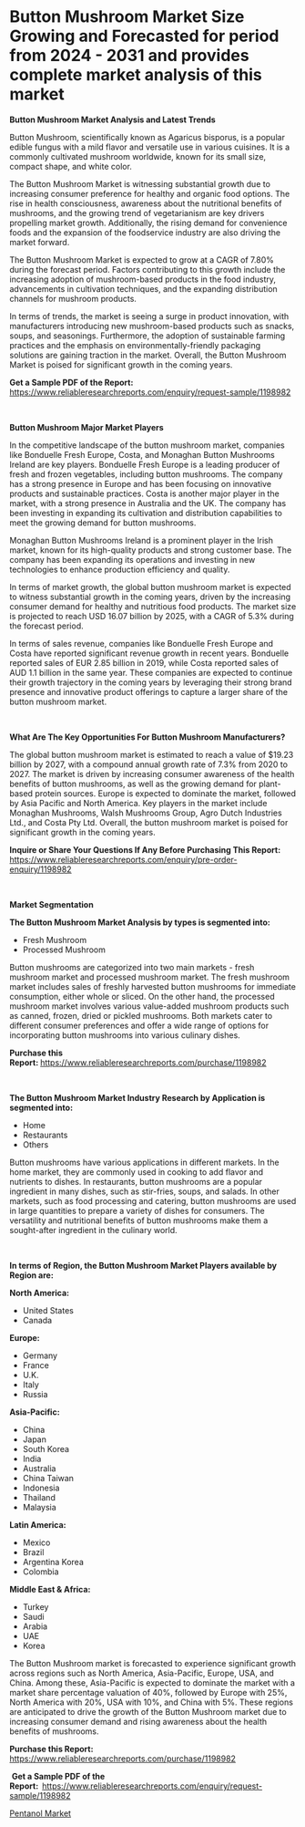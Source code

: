 <p><h1>Button Mushroom Market Size Growing and Forecasted for period from 2024 - 2031 and provides complete market analysis of this market</h1></p><p><strong>Button Mushroom Market Analysis and Latest Trends</strong></p>
<p><p>Button Mushroom, scientifically known as Agaricus bisporus, is a popular edible fungus with a mild flavor and versatile use in various cuisines. It is a commonly cultivated mushroom worldwide, known for its small size, compact shape, and white color.</p><p>The Button Mushroom Market is witnessing substantial growth due to increasing consumer preference for healthy and organic food options. The rise in health consciousness, awareness about the nutritional benefits of mushrooms, and the growing trend of vegetarianism are key drivers propelling market growth. Additionally, the rising demand for convenience foods and the expansion of the foodservice industry are also driving the market forward.</p><p>The Button Mushroom Market is expected to grow at a CAGR of 7.80% during the forecast period. Factors contributing to this growth include the increasing adoption of mushroom-based products in the food industry, advancements in cultivation techniques, and the expanding distribution channels for mushroom products.</p><p>In terms of trends, the market is seeing a surge in product innovation, with manufacturers introducing new mushroom-based products such as snacks, soups, and seasonings. Furthermore, the adoption of sustainable farming practices and the emphasis on environmentally-friendly packaging solutions are gaining traction in the market. Overall, the Button Mushroom Market is poised for significant growth in the coming years.</p></p>
<p><strong>Get a Sample PDF of the Report:&nbsp;</strong> <a href="https://www.reliableresearchreports.com/enquiry/request-sample/1198982">https://www.reliableresearchreports.com/enquiry/request-sample/1198982</a></p>
<p>&nbsp;</p>
<p><strong>Button Mushroom Major Market Players</strong></p>
<p><p>In the competitive landscape of the button mushroom market, companies like Bonduelle Fresh Europe, Costa, and Monaghan Button Mushrooms Ireland are key players. Bonduelle Fresh Europe is a leading producer of fresh and frozen vegetables, including button mushrooms. The company has a strong presence in Europe and has been focusing on innovative products and sustainable practices. Costa is another major player in the market, with a strong presence in Australia and the UK. The company has been investing in expanding its cultivation and distribution capabilities to meet the growing demand for button mushrooms.</p><p>Monaghan Button Mushrooms Ireland is a prominent player in the Irish market, known for its high-quality products and strong customer base. The company has been expanding its operations and investing in new technologies to enhance production efficiency and quality.</p><p>In terms of market growth, the global button mushroom market is expected to witness substantial growth in the coming years, driven by the increasing consumer demand for healthy and nutritious food products. The market size is projected to reach USD 16.07 billion by 2025, with a CAGR of 5.3% during the forecast period.</p><p>In terms of sales revenue, companies like Bonduelle Fresh Europe and Costa have reported significant revenue growth in recent years. Bonduelle reported sales of EUR 2.85 billion in 2019, while Costa reported sales of AUD 1.1 billion in the same year. These companies are expected to continue their growth trajectory in the coming years by leveraging their strong brand presence and innovative product offerings to capture a larger share of the button mushroom market.</p></p>
<p>&nbsp;</p>
<p><strong>What Are The Key Opportunities For Button Mushroom Manufacturers?</strong></p>
<p><p>The global button mushroom market is estimated to reach a value of $19.23 billion by 2027, with a compound annual growth rate of 7.3% from 2020 to 2027. The market is driven by increasing consumer awareness of the health benefits of button mushrooms, as well as the growing demand for plant-based protein sources. Europe is expected to dominate the market, followed by Asia Pacific and North America. Key players in the market include Monaghan Mushrooms, Walsh Mushrooms Group, Agro Dutch Industries Ltd., and Costa Pty Ltd. Overall, the button mushroom market is poised for significant growth in the coming years.</p></p>
<p><strong>Inquire or Share Your Questions If Any Before Purchasing This Report:</strong> <a href="https://www.reliableresearchreports.com/enquiry/pre-order-enquiry/1198982">https://www.reliableresearchreports.com/enquiry/pre-order-enquiry/1198982</a></p>
<p>&nbsp;</p>
<p><strong>Market Segmentation</strong></p>
<p><strong>The Button Mushroom Market Analysis by types is segmented into:</strong></p>
<p><ul><li>Fresh Mushroom</li><li>Processed Mushroom</li></ul></p>
<p><p>Button mushrooms are categorized into two main markets - fresh mushroom market and processed mushroom market. The fresh mushroom market includes sales of freshly harvested button mushrooms for immediate consumption, either whole or sliced. On the other hand, the processed mushroom market involves various value-added mushroom products such as canned, frozen, dried or pickled mushrooms. Both markets cater to different consumer preferences and offer a wide range of options for incorporating button mushrooms into various culinary dishes.</p></p>
<p><strong>Purchase this Report:&nbsp;</strong><a href="https://www.reliableresearchreports.com/purchase/1198982">https://www.reliableresearchreports.com/purchase/1198982</a></p>
<p>&nbsp;</p>
<p><strong>The Button Mushroom Market Industry Research by Application is segmented into:</strong></p>
<p><ul><li>Home</li><li>Restaurants</li><li>Others</li></ul></p>
<p><p>Button mushrooms have various applications in different markets. In the home market, they are commonly used in cooking to add flavor and nutrients to dishes. In restaurants, button mushrooms are a popular ingredient in many dishes, such as stir-fries, soups, and salads. In other markets, such as food processing and catering, button mushrooms are used in large quantities to prepare a variety of dishes for consumers. The versatility and nutritional benefits of button mushrooms make them a sought-after ingredient in the culinary world.</p></p>
<p>&nbsp;</p>
<p><strong>In terms of Region, the Button Mushroom Market Players available by Region are:</strong></p>
<p>
    <p> <strong> North America: </strong>
        <ul>
            <li>United States</li>
            <li>Canada</li>
        </ul>
        </p> 
    <p> <strong> Europe: </strong>
        <ul>
            <li>Germany</li>
            <li>France</li>
            <li>U.K.</li>
            <li>Italy</li>
            <li>Russia</li>
        </ul>
        </p> 
    <p> <strong> Asia-Pacific: </strong>
        <ul>
            <li>China</li>
            <li>Japan</li>
            <li>South Korea</li>
            <li>India</li>
            <li>Australia</li>
            <li>China Taiwan</li>
            <li>Indonesia</li>
            <li>Thailand</li>
            <li>Malaysia</li>
        </ul>
        </p> 
    <p> <strong> Latin America: </strong>
        <ul>
            <li>Mexico</li>
            <li>Brazil</li>
            <li>Argentina Korea</li>
            <li>Colombia</li>
        </ul>
        </p> 
    <p> <strong> Middle East & Africa: </strong>
        <ul>
            <li>Turkey</li>
            <li>Saudi</li>
            <li>Arabia</li>
            <li>UAE</li>
            <li>Korea</li>
        </ul>
    </p>
    </p>
<p><p>The Button Mushroom market is forecasted to experience significant growth across regions such as North America, Asia-Pacific, Europe, USA, and China. Among these, Asia-Pacific is expected to dominate the market with a market share percentage valuation of 40%, followed by Europe with 25%, North America with 20%, USA with 10%, and China with 5%. These regions are anticipated to drive the growth of the Button Mushroom market due to increasing consumer demand and rising awareness about the health benefits of mushrooms.</p></p>
<p><strong>Purchase this Report: </strong><a href="https://www.reliableresearchreports.com/purchase/1198982">https://www.reliableresearchreports.com/purchase/1198982</a></p>
<p>&nbsp;<strong>Get a Sample PDF of the Report:&nbsp;&nbsp;</strong><a href="https://www.reliableresearchreports.com/enquiry/request-sample/1198982">https://www.reliableresearchreports.com/enquiry/request-sample/1198982</a></p>
<p><strong></strong></p>
<p><p><a href="https://full-wildebeest-80b.notion.site/Pentanol-Market-Insights-Market-Players-and-Forecast-Till-2031-30608a0ce19f4839a0755f5fcac48cfd">Pentanol Market</a></p></p>
